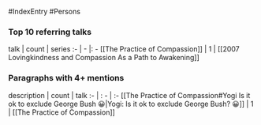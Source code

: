 #IndexEntry #Persons
### Top 10 referring talks
talk | count | series
:- | - |: -
[[The Practice of Compassion]] | 1 | [[2007 Lovingkindness and Compassion As a Path to Awakening]]

### Paragraphs with 4+ mentions
description | count | talk
:- | : - | :-
[[The Practice of Compassion#Yogi Is it ok to exclude George Bush 😀\|Yogi: Is it ok to exclude George Bush? 😀]] | 1 | [[The Practice of Compassion]]

